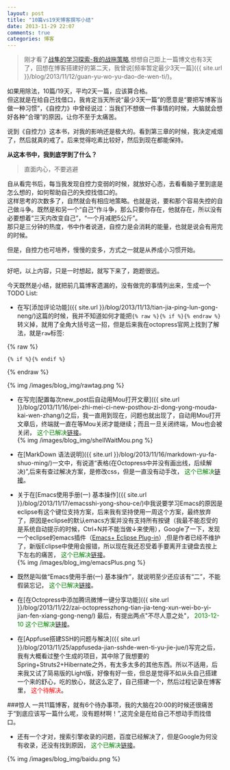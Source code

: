 ```yaml
---
layout: post
title: "10篇vs19天博客撰写小结"
date: 2013-11-29 22:07
comments: true
categories: 博客
---
```

>刚才看了[战隼的学习探索-我的战拖策略](http://www.read.org.cn/html/2314-wo-de-zhan-tuo-ce-lue.html),想想自己距上一篇博文也有3天了，回想在博客搭建好的第二天，我曾说[频率暂定最少3天一篇]({{ site.url }}/blog/2013/11/12/guan-yu-wo-yu-dao-de-wen-ti/)。

如果用除法，10篇/19天，平均2天一篇，应该算合格。  
但这就是在给自己找借口，我肯定当天所说“最少3天一篇”的愿意是“要把写博客当做一种习惯”，《自控力》中曾经说过：当我们不想做一件事情的时候，大脑就会想好各种“合理”的原因，让你不至于太痛苦。
<!-- more -->
说到《自控力》这本书，对我的影响还是极大的。看到第三章的时候，我决定戒烟了，然后就真的戒了。后来觉得吃素比较好，然后到现在都能保持。

**从这本书中，我到底学到了什么？**
>直面内心，不要逃避

自从看完书后，每当我发现自控力变弱的时候，就放好心态，去看看脑子里到底是怎么想的，如何帮助自己的失控找借口的。  
这样思考的次数多了，自然就会有相应地策略。也就是说，要和那个容易失控的自己做斗争。既然是和另一个“自己”作斗争，那么只要你存在，他就存在，所以没有必要想着“三天内改变自己”，“一个月减肥5公斤”。  
那只是三分钟的热度，书中作者说道，自控力是会消耗的能量，也就是说会有用完的时候。

但是，自控力也可培养，慢慢的变多，方式之一就是从养成小习惯开始。

***
好吧，以上内容，只是一时想起，就写下来了，跑题很远。

今天既然是小结，就把前几篇博客遗漏的，没有做完的事情列出来，生成一个TODO List:

* 在写[添加评论功能]({{ site.url }}/blog/2013/11/13/tian-jia-ping-lun-gong-neng/)这篇的时候，我并不知道如何才能把`{% raw %}{% if %}{% endraw %}`转义掉，就用了全角大括号这一招，但是后来我在octopress官网上找到了解法，就是`raw`标签:

{% raw %}
```
{% if %}{% endif %}
```
{% endraw %}

{% img /images/blog_img/rawtag.png %}

* 在写完[配置每次new_post后自动用Mou打开文章]({{ site.url }}/blog/2013/11/16/pei-zhi-mei-ci-new-posthou-zi-dong-yong-mouda-kai-wen-zhang/)之后，我一直用到现在，问题也就出现了，自动用Mou打开文章后，终端就一直在等Mou关闭才能继续；而且一旦关闭终端，Mou也会被关闭，
<font color="green">这个已解决[链接]({{site.url}}/blog/2013/12/19/pei-zhi-mei-ci-new-posthou-zi-dong-yong-mouda-kai-wen-zhang-xu/)</font>。  
{% img /images/blog_img/shellWaitMou.png %}

* 在[MarkDown 语法说明]({{ site.url }}/blog/2013/11/16/markdown-yu-fa-shuo-ming/)一文中，有说道“表格(在Octopress中并没有画出线，后续解决)”,后来有查过解决方案，是修改css，但是一直没有动手改，
<font color="green">这个已解决[链接]({{site.url}}/blog/2013/12/09/jie-jue-octopressde-biao-ge-yang-shi-wen-ti/)</font>。

* 关于在[Emacs使用手册(一) 基本操作]({{ site.url }}/blog/2013/11/17/emacsshi-yong-shou-ce/)中我说要学习Emacs的原因是eclipse有这个键位支持方案，后来我有坚持使用一周这个方案，最终放弃了，原因是eclipse的默认emacs方案并没有支持所有按键（我最不能忍受的是系统自动提示的时候，Ctrl+N并不能当做↓来使用），Google了一下，发现一个eclipse的emacs插件（[Emacs+ Eclipse Plug-in](http://www.mulgasoft.com/)）,但是作者已经不维护了，新版Eclipse中使用会报错，所以现在我还忍受着手要离开主键盘去按上下左右的痛苦，
<font color="green">这个已解决[链接]({{site.url}}/blog/2014/05/09/mac-xia-eclipse-shi-yong-emacan-jian-de-she-zhi/)</font>。  
{% img /images/blog_img/emacsPlus.png %}

* 既然是叫做“Emacs使用手册(一) 基本操作”，就说明至少还应该有“二”，不能假装忘记，
<font color="green">这个已解决[链接]({{site.url}}http://127.0.0.1:4000/blog/2014/03/18/emacsshi-yong-shou-ce-er-shi-yong-jin-jie/)</font>。

* 在[在Octopress中添加腾讯微博一键分享功能]({{ site.url }}/blog/2013/11/22/zai-octopresszhong-tian-jia-teng-xun-wei-bo-yi-jian-fen-xiang-gong-neng/) 最后，有提出两点"不尽人意之处"，
<font color="green">2013-12-10 这个已解决[链接]({{site.url}}/blog/2013/12/09/octopresstian-jia-teng-xun-wei-bo-fen-xiang-zhong-tu-pian-de-wen-ti/)</font>。

* 在[Appfuse搭建SSH的问题与解决]({{ site.url }}/blog/2013/11/25/appfuseda-jian-sshde-wen-ti-yu-jie-jue/)写完之后，我有大概看过整个生成的项目，其中除了我想要的Spring+Struts2+Hibernate之外，有太多太多的其他东西。所以不适用，后来我又试了简易版的Light版，好像有好一些，但总是觉得不如从头自己搭建一个来的舒心，吃的放心，就这么定了，自己搭建一个，然后过程记录在博客里，
<font color="red">这个待解决</font>。

###惊人
一共11篇博客，就有6个待办事项，我的大脑在20:00的时候还很痛苦于“到底应该写一篇什么呢，没有题材啊！”,这完全是在给自己不想动手而找借口。

* 还有一个才对，搜索引擎收录的问题，百度已经解决了，但是Google为何没有收录，还没有找到原因，
<font color="green">这个已解决[链接]({{site.url}}/blog/2013/12/06/googleyi-jing-shou-lu-liao/)</font>。

{% img /images/blog_img/baidu.png %}
